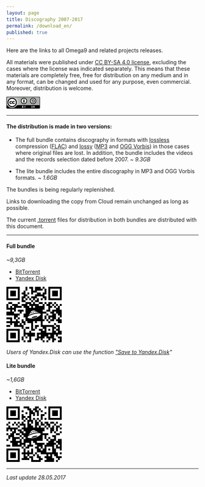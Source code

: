 ```yaml
---
layout: page
title: Discography 2007-2017
permalink: /download_en/
published: true
---
```

Here are the links to all Omega9 and related projects releases.

All materials were published under [CC BY-SA 4.0 license][1], excluding the cases where the license was indicated separately. This means that these materials are completely free, free for distribution on any medium and in any format, can be changed and used for any purpose, even commercial. Moreover, distribution is welcome.

![](./images/CC_BY-SA_4.0.png "CC BY-SA 4.0")

-----

#### The distribution is made in two versions:

- The full bundle contains discography in formats with [lossless][2] compression ([FLAC][3]) and [lossy][4] ([MP3][5] and [OGG Vorbis][6]) in those cases where original files are lost. In addition, the bundle includes the videos and the records selection dated before 2007.
*~ 9.3GB*

- The lite bundle includes the entire discography in MP3 and OGG Vorbis formats. *~ 1.6GB*

The bundles is being regularly replenished.

Links to downloading the copy from Cloud remain unchanged as long as possible.

The current [.torrent][8] files for distribution in both bundles are distributed with this document.

-----

#### Full bundle
*~9,3GB*

- [BitTorrent][10]
- [Yandex Disk][9]

![](./images/YaDisk_Full_QR.png)

*Users of Yandex.Disk can use the function ["Save to Yandex.Disk][15]"*

#### Lite bundle
*~1,6GB*

- [BitTorrent][13]
- [Yandex Disk][12]

![](./images/YaDisk_Lite_QR.png)

-----
*Last update 28.05.2017*

[1]: https://creativecommons.org/licenses/by-sa/4.0/
[2]: https://en.wikipedia.org/wiki/Lossless_compression
[3]: https://en.wikipedia.org/wiki/FLAC
[4]: https://en.wikipedia.org/wiki/Lossy_compression
[5]: https://en.wikipedia.org/wiki/MP3
[6]: https://en.wikipedia.org/wiki/Vorbis
[7]: https://en.wikipedia.org/wiki/Resilio_Sync
[8]: https://en.wikipedia.org/wiki/Torrent_file
[9]: https://yadi.sk/d/4sGQknzWKP5ej
[10]: ./torrents/Omega9_-_Discography_(2007-2017)_FULL.torrent
[11]: nothing
[12]: https://yadi.sk/d/_nuSJCMwriLh6
[13]: ./torrents/Omega9_-_Discography_(2007-2017)_LITE.torrent
[14]: https://link.getsync.com/#f=Omega9%20%28%2706-%2716%29%20%5BMP3%5D&sz=16E8&t=1&s=JB4HJY3OCNQLG2XIUEGP7OLDDQOLFTF5&i=CX5V5I4M475MM3KAJPPG3BQGF43TCZU5L&v=2.3
[15]: https://yandex.ru/support/disk/uploading.xml#upload-copy
